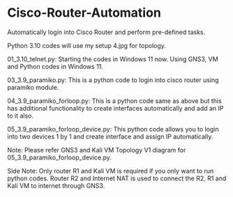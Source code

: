 # Cisco-Router-Automation
Automatically login into Cisco Router and perform pre-defined tasks.

Python 3.10 codes will use my setup 4.jpg for topology.

01_3.10_telnet.py:
Starting the codes in Windows 11 now. Using GNS3, VM and Python codes in Windows 11.

03_3.9_paramiko.py:
This is a python code to login into cisco router using paramiko module.

04_3.9_paramiko_forloop.py:
This is a python code same as above but this has additional functionality to create interfaces automatically and add an IP to it also.

05_3.9_paramiko_forloop_device.py:
This python code allows you to login into two devices 1 by 1 and create interface and assign IP automatically.

Note: Please refer GNS3 and Kali VM Topology V1 diagram for 05_3.9_paramiko_forloop_device.py.

Side Note: Only router R1 and Kali VM is required if you only want to run python codes.
           Router R2 and Internet NAT is used to connect the R2, R1 and Kali VM to internet through GNS3.
